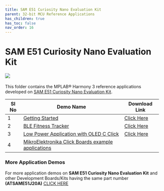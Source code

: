 ```yaml
---
title: SAM E51 Curiosity Nano Evaluation Kit
parent: 32-bit MCU Reference Applications
has_children: true
has_toc: false
nav_order: 16
---
```

# SAM E51 Curiosity Nano Evaluation Kit
<h4 align="left"> <img src = "image.jpg"> </h4>


This folder contains the MPLAB® Harmony 3 reference applications developed on [SAM E51 Curiosity Nano Evaluation Kit](https://www.microchip.com/DevelopmentTools/ProductDetails/PartNO/EV76S68A).   

|SI No| Demo Name | Download Link |
| --- | --- | -- |
| 1 | [Getting Started](./same51n_getting_started/readme.md) | [Click Here](https://github.com/Microchip-MPLAB-Harmony/reference_apps/releases/latest/download/same51n_getting_started.zip) |
| 2 | [BLE Fitness Tracker](./ble_fitness_tracker/readme.md) | [Click Here](https://github.com/Microchip-MPLAB-Harmony/reference_apps/releases/latest/download/ble_fitness_tracker.zip) |
| 3 | [Low Power Application with OLED C Click](./same51n_low_power_with_oled_c_click/readme.md) | [Click Here](https://github.com/Microchip-MPLAB-Harmony/reference_apps/releases/latest/download/same51n_low_power_with_oled_c_click.zip) |
| 4 | [MikroElektronika Click Boards example applications](./same51n_mikroe_click/readme.md) | |



### More Application Demos

For more application demos on **SAM E51 Curiosity Nano Evaluation Kit** and other Development Boards/Kits having the same part number **(ATSAME51J20A)** <a href="https://mplab-discover.microchip.com/v1/itemtype/com.microchip.ide.project?s0=ATSAME51J20A" target="_blank"> CLICK HERE </a>
